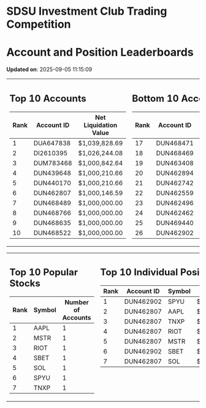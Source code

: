 # SDSU Investment Club Trading Competition 
 # Account and Position Leaderboards

**Updated on**: 2025-09-05 11:15:09

<table><tr><td valign="top">

## Top 10 Accounts
| Rank | Account ID | Net Liquidation Value |
|------|------------|-----------------------|
| 1 | DUA647838 | $1,039,828.69 |
| 2 | DI2610395 | $1,026,244.08 |
| 3 | DUM783468 | $1,000,842.64 |
| 4 | DUN439648 | $1,000,210.66 |
| 5 | DUN440170 | $1,000,210.66 |
| 6 | DUN462807 | $1,000,146.59 |
| 7 | DUN468489 | $1,000,000.00 |
| 8 | DUN468766 | $1,000,000.00 |
| 9 | DUN468635 | $1,000,000.00 |
| 10 | DUN468522 | $1,000,000.00 |

</td><td valign="top">

## Bottom 10 Accounts
| Rank | Account ID | Net Liquidation Value |
|------|------------|-----------------------|
| 17 | DUN468471 | $1,000,000.00 |
| 18 | DUN468469 | $1,000,000.00 |
| 19 | DUN463408 | $1,000,000.00 |
| 20 | DUN462894 | $1,000,000.00 |
| 21 | DUN462742 | $1,000,000.00 |
| 22 | DUN462559 | $1,000,000.00 |
| 23 | DUN462496 | $1,000,000.00 |
| 24 | DUN462462 | $1,000,000.00 |
| 25 | DUN469440 | $1,000,000.00 |
| 26 | DUN462902 | $996,966.37 |

</td></tr></table>

<table><tr><td valign="top">

## Top 10 Popular Stocks
| Rank | Symbol | Number of Accounts |
|------|--------|--------------------|
| 1 | AAPL | 1 |
| 2 | MSTR | 1 |
| 3 | RIOT | 1 |
| 4 | SBET | 1 |
| 5 | SOL | 1 |
| 6 | SPYU | 1 |
| 7 | TNXP | 1 |

</td><td valign="top">

## Top 10 Individual Positions
| Rank | Account ID | Symbol | Cost | Total Value |
|------|------------|--------|-----------|-------------|
| 1 | DUN462902 | SPYU | $99,290.04 | $99,290.04 |
| 2 | DUN462807 | AAPL | $47,988.00 | $47,988.00 |
| 3 | DUN462807 | TNXP | $47,025.05 | $47,025.05 |
| 4 | DUN462807 | RIOT | $39,015.07 | $39,015.07 |
| 5 | DUN462807 | MSTR | $32,451.00 | $32,451.00 |
| 6 | DUN462902 | SBET | $23,002.53 | $23,002.53 |
| 7 | DUN462807 | SOL | $21,420.54 | $21,420.54 |

</td></tr></table>
